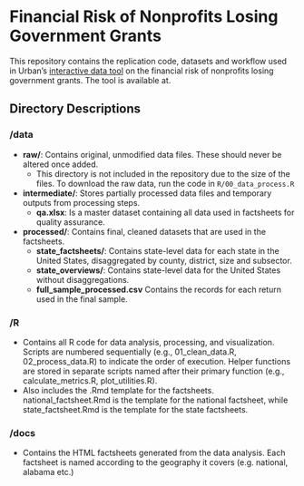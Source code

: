 # Financial Risk of Nonprofits Losing Government Grants

This repository contains the replication code, datasets and workflow used in Urban’s [interactive data tool](https://www.urban.org/features/financial-risk-nonprofits-losing-government-grants) on the financial risk of nonprofits losing government grants. The tool is available at.

## Directory Descriptions

### /data
- **raw/**: Contains original, unmodified data files. These should never be altered once added.
    - This directory is not included in the repository due to the size of the files. To download the raw data, run the code in `R/00_data_process.R`
- **intermediate/**: Stores partially processed data files and temporary outputs from processing steps.
    - **qa.xlsx**: Is a master dataset containing all data used in factsheets for quality assurance.
- **processed/**: Contains final, cleaned datasets that are used in the factsheets.
    - **state_factsheets/**: Contains state-level data for each state in the United States, disaggregated by county, district, size and subsector.
    - **state_overviews/**: Contains state-level data for the United States without disaggregations.
    - **full_sample_processed.csv** Contains the records for each return used in the final sample.

### /R
- Contains all R code for data analysis, processing, and visualization. Scripts are numbered sequentially (e.g., 01_clean_data.R, 02_process_data.R) to indicate the order of execution. Helper functions are stored in separate scripts named after their primary function (e.g., calculate_metrics.R, plot_utilities.R).
- Also includes the .Rmd template for the factsheets. national_factsheet.Rmd is the template for the national factsheet, while state_factsheet.Rmd is the template for the state factsheets.

### /docs
- Contains the HTML factsheets generated from the data analysis. Each factsheet is named according to the geography it covers (e.g. national, alabama etc.)